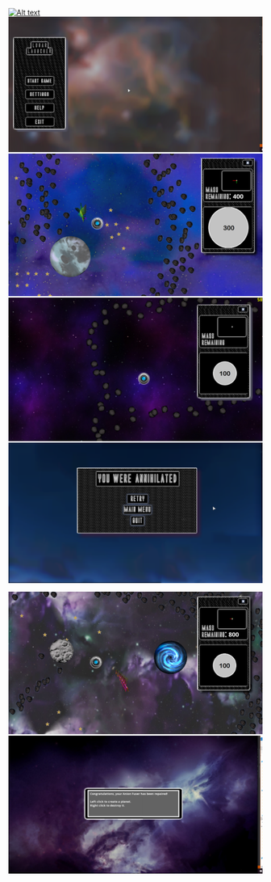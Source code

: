 [![Alt text](https://img.youtube.com/vi/NMNIwnMRlKs/0.jpg)](https://www.youtube.com/watch?v=NMNIwnMRlKs)
<img src='スクリーンショット (8).png'>
<img src='スクリーンショット (14).png'>
<img src='Screenshot (6).png'>
<img src='スクリーンショット (12).png'>

<img src='スクリーンショット (11).png'>
<img src='スクリーンショット (9).png'>
